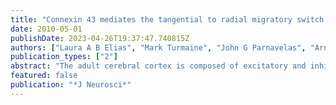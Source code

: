 ```yaml
---
title: "Connexin 43 mediates the tangential to radial migratory switch in ventrally derived cortical interneurons"
date: 2010-05-01
publishDate: 2023-04-26T19:37:47.740815Z
authors: ["Laura A B Elias", "Mark Turmaine", "John G Parnavelas", "Arnold R Kriegstein"]
publication_types: ["2"]
abstract: "The adult cerebral cortex is composed of excitatory and inhibitory neurons that arise from progenitor cells in disparate proliferative regions in the developing brain and follow different migratory paths. Excitatory pyramidal neurons originate near the ventricle and migrate radially to their position in the cortical plate along radial glial fibers. On the other hand, inhibitory interneurons arise in the ventral telencephalon and migrate tangentially to enter the developing cortex before migrating radially to reach their correct laminar position. Gap junction adhesion has been shown to play an important mechanistic role in the radial migration of excitatory neurons. We asked whether a similar mechanism governs the tangential or radial migration of inhibitory interneurons. Using short hairpin RNA knockdown of Connexin 43 (Cx43) and Cx26 together with rescue experiments, we found that gap junctions are dispensable for the tangential migration of interneurons, but that Cx43 plays a role in the switch from tangential to radial migration that allows interneurons to enter the cortical plate and find their correct laminar position. Moreover this action is dependent on the adhesive properties and the C terminus of Cx43 but not the Cx43 channel. Thus, the radial phase of interneuron migration resembles that of excitatory neuron migration in terms of dependence on Cx43 adhesion. Furthermore, gap junctions between migrating interneurons and radial processes were observed by electron microscopy. These findings provide mechanistic and structural support for a gap junction-mediated interaction between migrating interneurons and radial glia during the switch from tangential to radial migration."
featured: false
publication: "*J Neurosci*"
---
```


